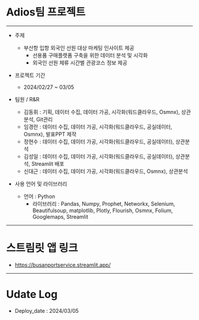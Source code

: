 # Adios팀 프로젝트
-----
* 주제
    - 부산항 입항 외국인 선원 대상 마케팅 인사이트 제공
        - 선용품 구매플랫폼 구축을 위한 데이터 분석 및 시각화
        - 외국인 선원 체류 시간별 관광코스 정보 제공

* 프로젝트 기간
    - 2024/02/27 ~ 03/05

* 팀원 / R&R
    - 김동휘 : 기획, 데이터 수집, 데이터 가공, 시각화(워드클라우드, Osmnx), 상관분석, Git관리
    - 임경란 : 데이터 수집, 데이터 가공, 시각화(워드클라우드, 공실데이터, Osmnx), 발표PPT 제작
    - 정현수 : 데이터 수집, 데이터 가공, 시각화(워드클라우드, 공실데이터), 상관분석
    - 김성일 : 데이터 수집, 데이터 가공, 시각화(워드클라우드, 공실데이터), 상관분석, Streamlit 배포
    - 신대근 : 데이터 수집, 데이터 가공, 시각화(워드클라우드, Osmnx), 상관분석

* 사용 언어 및 라이브러리
    - 언어 : Python
        - 라이브러리 : Pandas, Numpy, Prophet, Networkx, Selenium, Beautifulsoup, matplotlib, Plotly, Flourish, Osmnx, Folium, Googlemaps, Streamlit
-----
# 스트림릿 앱 링크
* https://busanportservice.streamlit.app/
-----
# Udate Log
* Deploy_date : 2024/03/05
